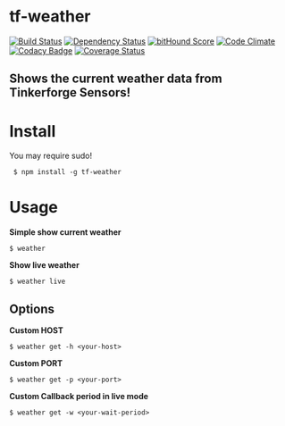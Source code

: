 # tf-weather
[![Build Status](https://travis-ci.org/fscherwi/tf-weather.svg?branch=master)](https://travis-ci.org/fscherwi/tf-weather) [![Dependency Status](https://david-dm.org/fscherwi/tf-weather.svg)](https://david-dm.org/fscherwi/tf-weather) [![bitHound Score](https://www.bithound.io/github/fscherwi/tf-weather/badges/score.svg)](https://www.bithound.io/github/fscherwi/tf-weather) [![Code Climate](https://codeclimate.com/github/fscherwi/tf-weather/badges/gpa.svg)](https://codeclimate.com/github/fscherwi/tf-weather) [![Codacy Badge](https://api.codacy.com/project/badge/grade/627d96122a3541ecaa76fb5a76ec5b75)](https://www.codacy.com/app/fscherwi/tf-weather) [![Coverage Status](https://coveralls.io/repos/fscherwi/tf-weather/badge.svg?service=github)](https://coveralls.io/github/fscherwi/tf-weather)

## Shows the current weather data from Tinkerforge Sensors!
# Install
You may require sudo!

```shell
 $ npm install -g tf-weather
```

# Usage
**Simple show current weather**

```shell
$ weather
```

**Show live weather**

```shell
$ weather live
```

## Options
**Custom HOST**

```shell
$ weather get -h <your-host>
```

**Custom PORT**

```shell
$ weather get -p <your-port>
```

**Custom Callback period in live mode**

```shell
$ weather get -w <your-wait-period>
```
